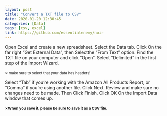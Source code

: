```yaml
---
layout: post
title: "Convert a TXT file to CSV"
date: 2020-01-20 12:30:45
categories: [Data]
tags: [csv, excel]
link: https://github.com/essentialenemy/noir
---
```


<span class="fixed">Open</span>   Excel and create a new spreadsheet.
<span class="fixed">Select</span> the Data tab.
<span class="fixed">Click</span> On the far right “Get External Data”, then <span class="fixed">Select</span>the “From Text” option.
<span class="fixed">Find</span> the TXT file on your computer and click “Open”.
<span class="fixed">Select</span> “Delimited” in the first step of the Import Wizard.
<p class="yellow"><span class="closebtn" onclick="this.parentElement.style.display='none';">&times;</span><small><b> </b> make sure to select that your data has headers!</small></p>

<span class="fixed">Select</span>   “Tab” if you’re working with the Amazon All Products Report, or “Comma” if you’re using another file. 
<span class="fixed">Click</span> Next.
<span class="fixed">Review</span>   and make sure no changes need to be made. Then
<span class="fixed">Click</span> Finish.
<span class="fixed">Click</span> OK On the Import Data window that comes up.

<p class="yellow"><span class="closebtn" onclick="this.parentElement.style.display='none';">&times;</span><small><b>When you save it, please be sure to save it as a CSV file.</b>
